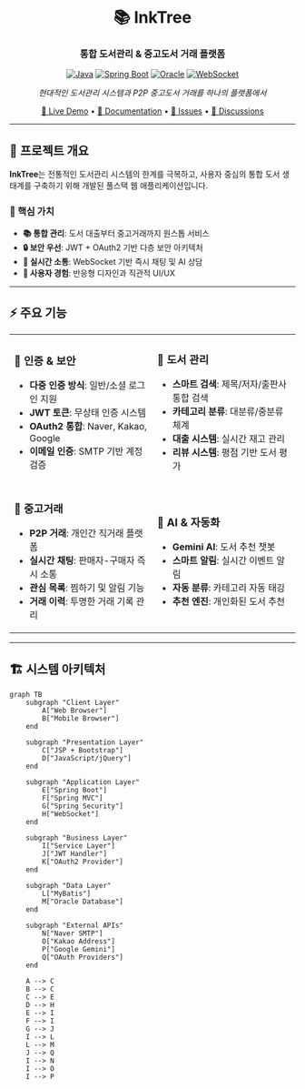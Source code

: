<div align="center">

# 📚 InkTree
### 통합 도서관리 & 중고도서 거래 플랫폼

[![Java](https://img.shields.io/badge/Java-8+-ED8B00?style=for-the-badge&logo=openjdk&logoColor=white)](https://www.oracle.com/java/)
[![Spring Boot](https://img.shields.io/badge/Spring%20Boot-3.0+-6DB33F?style=for-the-badge&logo=spring&logoColor=white)](https://spring.io/projects/spring-boot)
[![Oracle](https://img.shields.io/badge/Oracle-11g+-F80000?style=for-the-badge&logo=oracle&logoColor=white)](https://www.oracle.com/database/)
[![WebSocket](https://img.shields.io/badge/WebSocket-Real--time-4A90E2?style=for-the-badge&logo=websocket&logoColor=white)](https://developer.mozilla.org/en-US/docs/Web/API/WebSockets_API)

*현대적인 도서관리 시스템과 P2P 중고도서 거래를 하나의 플랫폼에서*

[🚀 Live Demo](#) • [📖 Documentation](#) • [🐛 Issues](https://github.com/your-repo/issues) • [💬 Discussions](https://github.com/your-repo/discussions)

</div>

---

## 🎯 프로젝트 개요

**InkTree**는 전통적인 도서관리 시스템의 한계를 극복하고, 사용자 중심의 통합 도서 생태계를 구축하기 위해 개발된 풀스택 웹 애플리케이션입니다. 

### 🌟 핵심 가치
- **📚 통합 관리**: 도서 대출부터 중고거래까지 원스톱 서비스
- **🔒 보안 우선**: JWT + OAuth2 기반 다층 보안 아키텍처
- **💬 실시간 소통**: WebSocket 기반 즉시 채팅 및 AI 상담
- **🎨 사용자 경험**: 반응형 디자인과 직관적 UI/UX

---

## ⚡ 주요 기능

<table>
<tr>
<td width="50%">

### 🔐 인증 & 보안
- **다중 인증 방식**: 일반/소셜 로그인 지원
- **JWT 토큰**: 무상태 인증 시스템
- **OAuth2 통합**: Naver, Kakao, Google
- **이메일 인증**: SMTP 기반 계정 검증

</td>
<td width="50%">

### 📖 도서 관리
- **스마트 검색**: 제목/저자/출판사 통합 검색
- **카테고리 분류**: 대분류/중분류 체계
- **대출 시스템**: 실시간 재고 관리
- **리뷰 시스템**: 평점 기반 도서 평가

</td>
</tr>
<tr>
<td width="50%">

### 🛒 중고거래
- **P2P 거래**: 개인간 직거래 플랫폼
- **실시간 채팅**: 판매자-구매자 즉시 소통
- **관심 목록**: 찜하기 및 알림 기능
- **거래 이력**: 투명한 거래 기록 관리

</td>
<td width="50%">

### 🤖 AI & 자동화
- **Gemini AI**: 도서 추천 챗봇
- **스마트 알림**: 실시간 이벤트 알림
- **자동 분류**: 카테고리 자동 태깅
- **추천 엔진**: 개인화된 도서 추천

</td>
</tr>
</table>

---

## 🏗️ 시스템 아키텍처

```mermaid title="InkTree System Architecture" type="diagram"
graph TB
    subgraph "Client Layer"
        A["Web Browser"]
        B["Mobile Browser"]
    end
    
    subgraph "Presentation Layer"
        C["JSP + Bootstrap"]
        D["JavaScript/jQuery"]
    end
    
    subgraph "Application Layer"
        E["Spring Boot"]
        F["Spring MVC"]
        G["Spring Security"]
        H["WebSocket"]
    end
    
    subgraph "Business Layer"
        I["Service Layer"]
        J["JWT Handler"]
        K["OAuth2 Provider"]
    end
    
    subgraph "Data Layer"
        L["MyBatis"]
        M["Oracle Database"]
    end
    
    subgraph "External APIs"
        N["Naver SMTP"]
        O["Kakao Address"]
        P["Google Gemini"]
        Q["OAuth Providers"]
    end
    
    A --> C
    B --> C
    C --> E
    D --> H
    E --> I
    F --> I
    G --> J
    I --> L
    L --> M
    J --> Q
    I --> N
    I --> O
    I --> P
